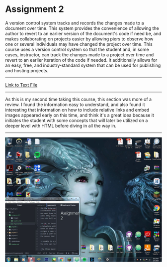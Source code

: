 # Assignment 2

A version control system tracks and records the changes made to a document over time. This system provides the convenience of allowing the author to revert to an earlier version of the document's code if need be, and makes collaborating on projects easier by allowing piers to observe how one or several individuals may have changed the project over time. This course uses a version control system so that the student and, in some cases, instructor, can track the changes made to a project over time and revert to an earlier iteration of the code if needed. It additionally allows for an easy, free, and industry-standard system that can be used for publishing and hosting projects.

---

[Link to Text File](./assignment-2/responses.txt)

---

As this is my second time taking this course, this section was more of a review. I found the information easy to understand, and also found it interesting that information on how to include relative links and embed images appeared early on this time, and think it's a great idea because it initiates the student with some concepts that will later be utilized on a deeper level with HTML before diving in all the way in.

---

<img src="./images/desktop_workspace_screenshot.jpg" alt="Screenshot of desktop space with Atom running." title="Desktop Workspace" width="600" height="400"/>
